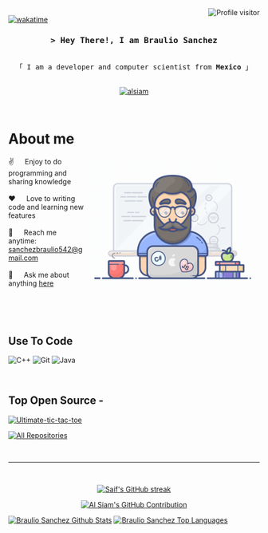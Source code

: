 <!--
<h2 align="center">
  Welcome to Al Siam World!
  <img src="https://media.giphy.com/media/hvRJCLFzcasrR4ia7z/giphy.gif" width="28">
</h2>
-->

<!--
<p align="center">
  <a href="https://github.com/alsiam"><img src="https://readme-typing-svg.herokuapp.com/?lines=Self%20Taught%20Programmer;Front%20End%20Developer;1.5%2B%20years%20of%20coding%20experience;Always%20learning%20new%20things&center=true&width=380&height=45"></a>
</p>

 -->

<a href="https://komarev.com/ghpvc/?username=alsiam">
  <img align="right" src="https://komarev.com/ghpvc/?username=alsiam&label=Visitors&color=0e75b6&style=flat" alt="Profile visitor" />
</a>


[![wakatime](https://wakatime.com/badge/user/eebb3dd8-d9b2-40de-9b88-6fd6cac99dbc.svg)](https://wakatime.com/@eebb3dd8-d9b2-40de-9b88-6fd6cac99dbc)

<!-- Intro  -->
<h3 align="center">
        <samp>&gt; Hey There!, I am Braulio Sanchez
                <!-- <b><a target="_blank" href="https://alsiam.com">Al Siam</a></b> -->
        </samp>
</h3>


<p align="center"> 
  <samp>
    <!-- <a href="https://www.google.com/search?q=Al+Siam">「 Google Me 」</a> -->
    <br>
    「 I am a developer and computer scientist from <b>Mexico</b> 」
    <br>
    <br>
  </samp>
</p>

<p align="center">
 <!-- <a href="https://alsiam.com" target="blank"> -->
 <!--  <img src="https://img.shields.io/badge/Website-DC143C?style=for-the-badge&logo=medium&logoColor=white" alt="alsiam" /> -->
 <!-- </a> -->
 <a href="https://linkedin.com/in/al-siam" target="_blank">
  <img src="https://img.shields.io/badge/LinkedIn-0077B5?style=for-the-badge&logo=linkedin&logoColor=white" alt="alsiam"/>
 </a>
 <!-- <a href="https://dev.to/alsiam" target="_blank">
  <img src="https://img.shields.io/badge/dev.to-0A0A0A?style=for-the-badge&logo=dev.to&logoColor=white" alt="alsiam" />
 </a> -->
 <!-- <a href="https://twitter.com/_alsiam" target="_blank"> -->
 <!--  <img src="https://img.shields.io/badge/Twitter-1DA1F2?style=for-the-badge&logo=twitter&logoColor=white" /> -->
 <!-- </a> -->
 <!-- <a href="https://instagram.com/_alsiam" target="_blank"> -->
 <!--  <img src="https://img.shields.io/badge/Instagram-fe4164?style=for-the-badge&logo=instagram&logoColor=white" alt="alsiam" /> -->
 <!-- </a>  -->
 <!-- <a href="https://facebook.com/alsiam.dev" target="_blank"> -->
 <!--  <img src="https://img.shields.io/badge/Facebook-20BEFF?&style=for-the-badge&logo=facebook&logoColor=white" alt="alsiam"  /> -->
 <!--  </a>  -->
</p>
<br />

<!-- About Section -->
 # About me
 
<p>
 <img align="right" width="350" src="/assets/programmer.gif" alt="Coding gif" />
  
 ✌️ &emsp; Enjoy to do programming and sharing knowledge <br/><br/>
 ❤️ &emsp; Love to writing code and learning new features<br/><br/>
 📧 &emsp; Reach me anytime: sanchezbraulio542@gmail.com<br/><br/>
 💬 &emsp; Ask me about anything [here](https://github.com/alsiam/alsiam/issues)

</p>

<br/>
<br/>
<br/>

## Use To Code

<!-- ![Javascript](https://img.shields.io/badge/Javascript-F0DB4F?style=for-the-badge&labelColor=black&logo=javascript&logoColor=F0DB4F) -->
<!-- ![Typescript](https://img.shields.io/badge/Typescript-007acc?style=for-the-badge&labelColor=black&logo=typescript&logoColor=007acc) -->
<!-- ![React](https://img.shields.io/badge/-React-61DBFB?style=for-the-badge&labelColor=black&logo=react&logoColor=61DBFB) -->
<!-- ![React Native](https://img.shields.io/badge/React_Native-20232A?style=for-the-badge&logo=react&logoColor=61DAFB) -->
<!-- ![Next.js](https://img.shields.io/badge/next.js-000000?style=for-the-badge&logo=nextdotjs&logoColor=white) -->
<!-- ![Nodejs](https://img.shields.io/badge/Nodejs-3C873A?style=for-the-badge&labelColor=black&logo=node.js&logoColor=3C873A) -->
<!-- ![Express.js](https://img.shields.io/badge/Express.js-000000?style=for-the-badge&logo=express&logoColor=white) -->
<!-- ![MongoDB](https://img.shields.io/badge/MongoDB-4EA94B?style=for-the-badge&logo=mongodb&logoColor=white) -->
<!-- ![HTML](https://img.shields.io/badge/HTML5-E34F26?style=for-the-badge&logo=html5&logoColor=white) -->
<!-- ![CSS3](https://img.shields.io/badge/CSS3-1572B6?style=for-the-badge&logo=css3&logoColor=white) -->
<!-- ![SASS Badge](https://img.shields.io/badge/Sass-CC6699?style=for-the-badge&logo=sass&logoColor=white) -->
<!-- ![Ant-Design](https://img.shields.io/badge/AntDesign-0170FE?style=for-the-badge&logo=antdesign&logoColor=white) -->
<!-- ![Tailwind](https://img.shields.io/badge/Tailwind_CSS-092749?style=for-the-badge&logo=tailwindcss&logoColor=06B6D4&labelColor=000000) -->
<!-- ![Bootstrap](https://img.shields.io/badge/Bootstrap-563D7C?style=for-the-badge&logo=bootstrap&logoColor=white) -->
<!-- ![Strapi](https://img.shields.io/badge/strapi-2E7EEA?style=for-the-badge&logo=strapi&logoColor=white) -->
<!-- ![Markdown](https://img.shields.io/badge/Markdown-000000?style=for-the-badge&logo=markdown&logoColor=white) -->
<!-- ![Redux](https://img.shields.io/badge/Redux-593D88?style=for-the-badge&logo=redux&logoColor=white) -->
<!-- ![React Query](https://img.shields.io/badge/-React_Query-FF4154?style=for-the-badge&logo=react%20query&logoColor=white) -->
<!-- ![VSCode](https://img.shields.io/badge/Visual_Studio-0078d7?style=for-the-badge&logo=visual%20studio&logoColor=white) -->
![C++](https://img.shields.io/badge/-C++-blue?logo=cplusplus)
![Git](https://img.shields.io/badge/Git-F05032?style=for-the-badge&logo=git&logoColor=white)
![Java](https://img.shields.io/badge/Java-ED8B00?style=for-the-badge&logo=openjdk&logoColor=white)

<br/>

## Top Open Source -
[![Ultimate-tic-tac-toe](https://github-readme-stats.vercel.app/api/pin/?username=alesanchezb&repo=Ultimate-tic-tac-toe&border_color=7F3FBF&bg_color=0D1117&title_color=C9D1D9&text_color=8B949E&icon_color=7F3FBF)](https://github.com/AleSanchezB/Ultimate-tic-tac-toe)

<p align="left">
  <a href="https://github.com/alesanchezb?tab=repositories" target="_blank"><img alt="All Repositories" title="All Repositories" src="https://img.shields.io/badge/-All%20Repos-2962FF?style=for-the-badge&logo=koding&logoColor=white"/></a>
</p>

<br/>
<hr/>
<br/>

<p align="center">
  <a href="https://github.com/alesanchezb">
    <img src="https://github-readme-streak-stats.herokuapp.com/?user=alesanchezb&theme=nord&hide_border=false" alt="Saif's GitHub streak"/>
  </a>
</p>

<p align="center">
  <a href="https://github.com/alesanchezb">
    <img src="https://github-profile-summary-cards.vercel.app/api/cards/profile-details?username=alsiam&theme=radical" alt="Al Siam's GitHub Contribution"/>
  </a>
</p>

<a> 
    <a href="https://github.com/alesanchezb"><img alt="Braulio Sanchez Github Stats" src="https://denvercoder1-github-readme-stats.vercel.app/api?username=alesanchezb&show_icons=true&count_private=true&theme=react&border_color=7F3FBF&bg_color=0D1117&title_color=F85D7F&icon_color=F8D866" height="192px" width="49.5%"/></a>
  <a href="https://github.com/alesanchezb"><img alt="Braulio Sanchez Top Languages" src="https://github-readme-stats.vercel.app/api?username=alesanchezb&theme=nord&show_icons=true&hide_border=false&count_private=true" height="192px" width="49.5%"/></a>
  <br/>
</a>

